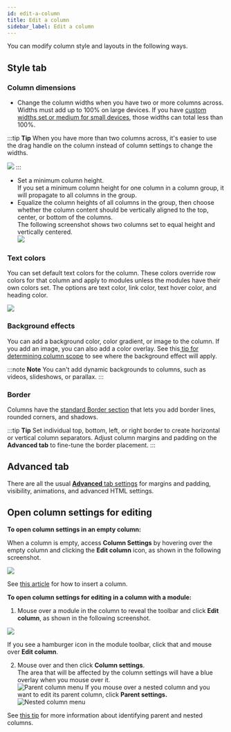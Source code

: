 ```yaml
---
id: edit-a-column
title: Edit a column
sidebar_label: Edit a column
---
```


You can modify column style and layouts in the following ways.

## Style tab

### Column dimensions

* Change the column widths when you have two or more columns across.  
Widths must add up to 100% on large devices. If you have [custom widths set or medium for small devices](/beaver-builder/layouts/columns/prevent-column-stacking-with-custom-widths.md), those widths can total less than 100%.  

:::tip **Tip**
When you have more than two columns across, it's easier to use the drag handle on the column instead of column settings to change the widths.

![](/img/row-columns-edit-column-1.png)
:::

* Set a minimum column height.  
If you set a minimum column height for one column in a column group, it will propagate to all columns in the group.
* Equalize the column heights of all columns in the group, then choose whether the column content should be vertically aligned to the top, center, or bottom of the columns.   
The following screenshot shows two columns set to equal height and vertically centered.  
![](/img/row-columns-edit-column-2.png)

### Text colors

You can set default text colors for the column. These colors override row colors for that column and apply to modules unless the modules have their own colors set. The options are text color, link color, text hover color, and heading color.

![](/img/row-columns-edit-column-3.png)

### Background effects

You can add a background color, color gradient, or image to the column. If you add an image, you can also add a color overlay. See this[ tip for determining column scope](/beaver-builder/layouts/columns/tips-for-working-with-columns.md#tip-3-figure-out-column-structure-for-existing-columns) to see where the background effect will apply.

:::note **Note**
You can't add dynamic backgrounds to columns, such as videos,
slideshows, or parallax.
:::

### Border

Columns have the [standard Border section](/beaver-builder/styles/effects/borders.md) that lets you add border lines, rounded corners, and shadows.

:::tip **Tip**
Set individual top, bottom, left, or right border to create horizontal or vertical column separators. Adjust column margins and padding on the **Advanced tab** to fine-tune the border placement.
:::

## Advanced tab

There are all the usual [**Advanced** tab settings](/beaver-builder/layouts/advanced-tab-rows-columns-modules.md) for margins and padding, visibility, animations, and advanced HTML settings.


##  Open column settings for editing

**To open column settings in an empty column:**

When a column is empty, access **Column Settings** by hovering over the empty
column and clicking the  **Edit column** icon, as shown in the following
screenshot.

![](/img/row-columns-edit-column-5.png)

See [this article](/beaver-builder/layouts/columns/insert-columns.md) for how to insert a column.

**To open column settings for editing in a column with a module:**

1. Mouse over a module in the column to reveal the toolbar and click **Edit column**, as shown in the following screenshot.

  ![](/img/row-columns-edit-column-6.png)

  If you see a hamburger icon in the module toolbar, click that and mouse over **Edit column**.

2. Mouse over and then click **Column settings**.   
    The area that will be affected by the column settings will have a blue overlay when you mouse over it.  
    ![Parent column menu](/img/edit-column-parent-menu.png)
  If you mouse over a nested column and you want to edit its parent column, click **Parent settings.**  
    ![Nested column menu](/img/tips-for-columns-nested-columns.png)

See [this tip](/beaver-builder/layouts/columns/tips-for-working-with-columns.md/#tip-3-figure-out-column-structure-for-existing-columns) for more information about identifying parent and nested columns.

